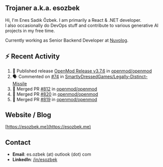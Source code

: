 ##  Trojaner a.k.a. esozbek
Hi, I'm Enes Sadık Özbek. I am primarily a React & .NET developer.  
I also occasionally do DevOps stuff and contribute to various generative AI projects in my free time.

Currently working as Senior Backend Developer at [Nuvolog](https://nuvolog.com/).

## :zap: Recent Activity

<!--START_SECTION:activity-->
1. 🚀 Published release [OpenMod Release v3.7.6](https://github.com/openmod/openmod/releases/tag/3.7.6) in [openmod/openmod](https://github.com/openmod/openmod)
2. 🗣 Commented on [#74](https://github.com/SmartlyDressedGames/Legally-Distinct-Missile/pull/74#issuecomment-2122968560) in [SmartlyDressedGames/Legally-Distinct-Missile](https://github.com/SmartlyDressedGames/Legally-Distinct-Missile)
3. 🎉 Merged PR [#812](https://github.com/openmod/openmod/pull/812) in [openmod/openmod](https://github.com/openmod/openmod)
4. 🎉 Merged PR [#820](https://github.com/openmod/openmod/pull/820) in [openmod/openmod](https://github.com/openmod/openmod)
5. 🎉 Merged PR [#819](https://github.com/openmod/openmod/pull/819) in [openmod/openmod](https://github.com/openmod/openmod)
<!--END_SECTION:activity-->

## Website / Blog
[https://esozbek.me](https://esozbek.me)

## Contact
- **Email**: es.ozbek (at) outlook (dot) com
- **LinkedIn**: [/in/esozbek](https://linkedin.com/in/esozbek)
